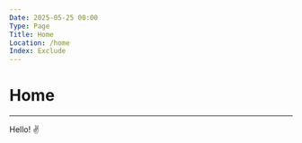 ```yaml
---
Date: 2025-05-25 00:00
Type: Page
Title: Home
Location: /home
Index: Exclude
---
```


# Home

---

Hello! ✌️
